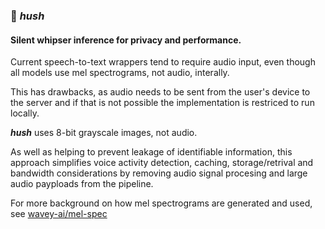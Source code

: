 ### 🤫 *hush*

#### Silent whipser inference for privacy and performance.

Current speech-to-text wrappers tend to require audio input, even though all models use mel spectrograms, not audio, interally.

This has drawbacks, as audio needs to be sent from the user's device to the server and if that is not possible the implementation is restriced to run locally.

_**hush**_ uses 8-bit grayscale images, not audio.

As well as helping to prevent leakage of identifiable information, this approach simplifies voice activity detection, caching, storage/retrival and bandwidth considerations by removing audio signal procesing and large audio payploads from the pipeline.

For more background on how mel spectrograms are generated and used, see [wavey-ai/mel-spec](https://github.com/wavey-ai/mel-spec.git) 
